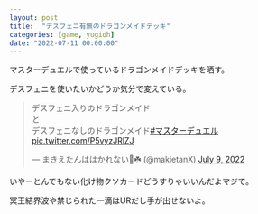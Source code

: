 ```yaml
---
layout: post
title:  "デスフェニ有無のドラゴンメイドデッキ"
categories: [game, yugioh]
date: "2022-07-11 00:00:00"
---
```


マスターデュエルで使っているドラゴンメイドデッキを晒す。

デスフェニを使いたいかどうか気分で変えている。

<blockquote class="twitter-tweet tw-align-center"><p lang="ja" dir="ltr">デスフェニ入りのドラゴンメイド<br>と<br>デスフェニなしのドラゴンメイド<a href="https://twitter.com/hashtag/%E3%83%9E%E3%82%B9%E3%82%BF%E3%83%BC%E3%83%87%E3%83%A5%E3%82%A8%E3%83%AB?src=hash&amp;ref_src=twsrc%5Etfw">#マスターデュエル</a> <a href="https://t.co/P5vyzJRlZJ">pic.twitter.com/P5vyzJRlZJ</a></p>&mdash; まきえたんははかれない🥦☘️ (@makietanX) <a href="https://twitter.com/makietanX/status/1545818557824397313?ref_src=twsrc%5Etfw">July 9, 2022</a></blockquote> <script async src="https://platform.twitter.com/widgets.js" charset="utf-8"></script>

いやーとんでもない化け物クソカードどうすりゃいいんだよマジで。

冥王結界波や禁じられた一滴はURだし手が出せないよ。
